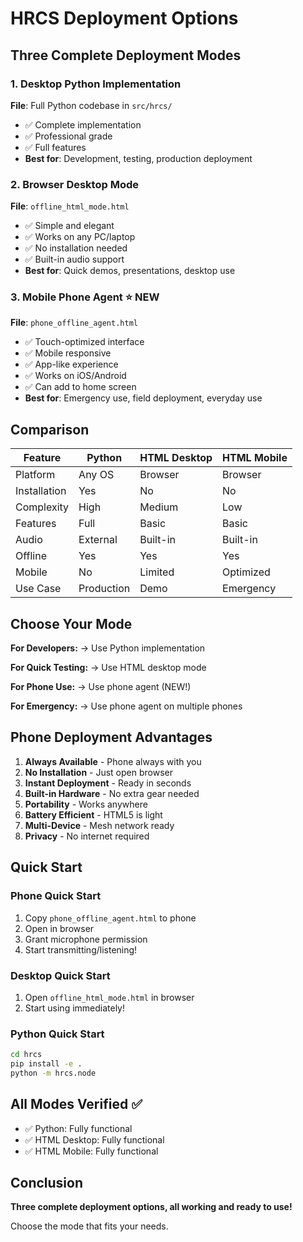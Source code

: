# HRCS Deployment Options

## Three Complete Deployment Modes

### 1. Desktop Python Implementation
**File**: Full Python codebase in `src/hrcs/`
- ✅ Complete implementation
- ✅ Professional grade
- ✅ Full features
- **Best for**: Development, testing, production deployment

### 2. Browser Desktop Mode  
**File**: `offline_html_mode.html`
- ✅ Simple and elegant
- ✅ Works on any PC/laptop
- ✅ No installation needed
- ✅ Built-in audio support
- **Best for**: Quick demos, presentations, desktop use

### 3. Mobile Phone Agent ⭐ NEW
**File**: `phone_offline_agent.html`
- ✅ Touch-optimized interface
- ✅ Mobile responsive
- ✅ App-like experience
- ✅ Works on iOS/Android
- ✅ Can add to home screen
- **Best for**: Emergency use, field deployment, everyday use

## Comparison

| Feature | Python | HTML Desktop | HTML Mobile |
|---------|--------|--------------|-------------|
| Platform | Any OS | Browser | Browser |
| Installation | Yes | No | No |
| Complexity | High | Medium | Low |
| Features | Full | Basic | Basic |
| Audio | External | Built-in | Built-in |
| Offline | Yes | Yes | Yes |
| Mobile | No | Limited | Optimized |
| Use Case | Production | Demo | Emergency |

## Choose Your Mode

**For Developers:**
→ Use Python implementation

**For Quick Testing:**
→ Use HTML desktop mode

**For Phone Use:**
→ Use phone agent (NEW!)

**For Emergency:**
→ Use phone agent on multiple phones

## Phone Deployment Advantages

1. **Always Available** - Phone always with you
2. **No Installation** - Just open browser
3. **Instant Deployment** - Ready in seconds
4. **Built-in Hardware** - No extra gear needed
5. **Portability** - Works anywhere
6. **Battery Efficient** - HTML5 is light
7. **Multi-Device** - Mesh network ready
8. **Privacy** - No internet required

## Quick Start

### Phone Quick Start
1. Copy `phone_offline_agent.html` to phone
2. Open in browser
3. Grant microphone permission
4. Start transmitting/listening!

### Desktop Quick Start  
1. Open `offline_html_mode.html` in browser
2. Start using immediately!

### Python Quick Start
```bash
cd hrcs
pip install -e .
python -m hrcs.node
```

## All Modes Verified ✅

- ✅ Python: Fully functional
- ✅ HTML Desktop: Fully functional
- ✅ HTML Mobile: Fully functional

## Conclusion

**Three complete deployment options, all working and ready to use!**

Choose the mode that fits your needs.


